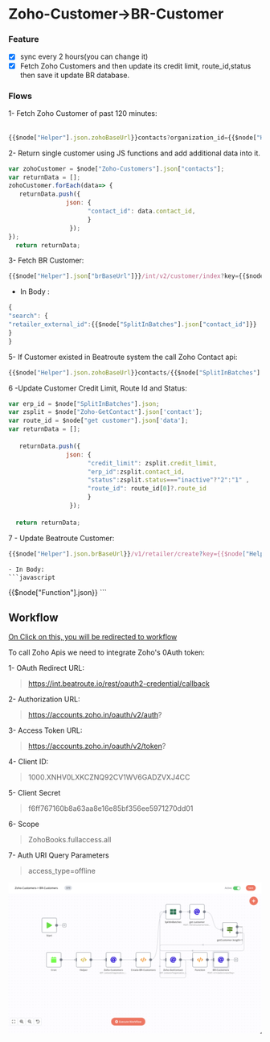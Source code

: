 

# Zoho-Customer->BR-Customer

### Feature

- [x] sync every 2 hours(you can change it)
- [x] Fetch Zoho Customers and then update its credit limit, route_id,status then save it update BR database.

### Flows

1- Fetch Zoho Customer of past 120 minutes:

```javascript

{{$node["Helper"].json.zohoBaseUrl}}contacts?organization_id={{$node["Helper"].json["zohoOrgId"]}}&sort_column=last_modified_time&sort_order=D
```

2- Return single customer using JS functions and add additional data into it.

```javascript
var zohoCustomer = $node["Zoho-Customers"].json["contacts"];
var returnData = [];
zohoCustomer.forEach(data=> {
   returnData.push({
                json: {
                      "contact_id": data.contact_id,                                           
                      } 
                 });
});
  return returnData; 
```


3- Fetch BR Customer:

```javascript
{{$node["Helper"].json["brBaseUrl"]}}/int/v2/customer/index?key={{$node["Helper"].json["token"]}}
```
  - In Body :
  ```javascript
  {
 "search": {
 "retailer_external_id":{{$node["SplitInBatches"].json["contact_id"]}}
 }
}
  ```
  
5- If Customer existed in Beatroute system the call Zoho Contact api:

```javascript
{{$node["Helper"].json.zohoBaseUrl}}contacts/{{$node["SplitInBatches"].json["contact_id"]}}?organization_id={{$node["Helper"].json["zohoOrgId"]}}
```

6 -Update Customer Credit Limit, Route Id and Status:

```javascript
var erp_id = $node["SplitInBatches"].json;
var zsplit = $node["Zoho-GetContact"].json['contact'];
var route_id = $node["get customer"].json['data'];
var returnData = [];

   returnData.push({
                json: {
                      "credit_limit": zsplit.credit_limit,
                      "erp_id":zsplit.contact_id,
                      "status":zsplit.status==="inactive"?"2":"1" ,
                      "route_id": route_id[0]?.route_id                         
                      } 
                 });

  return returnData; 
```

7 - Update Beatroute Customer:

```javascript
{{$node["Helper"].json.brBaseUrl}}/v1/retailer/create?key={{$node["Helper"].json.token}}
```
    - In Body:
    ```javascript
   {{$node["Function"].json}}
    ```

## Workflow

[On Click on this, you will be redirected to workflow](https://int.beatroute.io/workflow/26)

To call Zoho Apis we need to integrate Zoho's 0Auth token:

 1- OAuth Redirect URL:
   > https://int.beatroute.io/rest/oauth2-credential/callback
   
 2- Authorization URL:
   > https://accounts.zoho.in/oauth/v2/auth?

 3- Access Token URL:
   > https://accounts.zoho.in/oauth/v2/token?
   
 4- Client ID:
   > 1000.XNHV0LXKCZNQ92CV1WV6GADZVXJ4CC

 5- Client Secret 
   > f6ff767160b8a63aa8e16e85bf356ee5971270dd01
 
 6- Scope
   > ZohoBooks.fullaccess.all

 7- Auth URI Query Parameters
   > access_type=offline

![](./resources/zoho-customer->br-customer.png)
